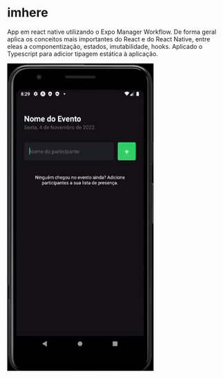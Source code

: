 # imhere
App em react native utilizando o Expo Manager Workflow.
De forma geral aplica os conceitos mais importantes do React
e do React Native, entre eleas a componentização, estados,
imutabilidade, hooks.
Aplicado o Typescript para adicior tipagem estática à aplicação.


![Alt text](image.png)
